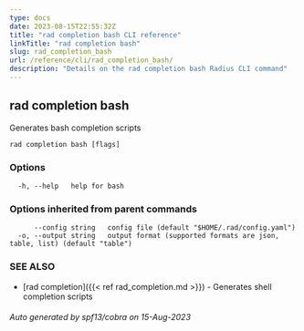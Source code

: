 ```yaml
---
type: docs
date: 2023-08-15T22:55:32Z
title: "rad completion bash CLI reference"
linkTitle: "rad completion bash"
slug: rad_completion_bash
url: /reference/cli/rad_completion_bash/
description: "Details on the rad completion bash Radius CLI command"
---
```

## rad completion bash

Generates bash completion scripts

```
rad completion bash [flags]
```

### Options

```
  -h, --help   help for bash
```

### Options inherited from parent commands

```
      --config string   config file (default "$HOME/.rad/config.yaml")
  -o, --output string   output format (supported formats are json, table, list) (default "table")
```

### SEE ALSO

* [rad completion]({{< ref rad_completion.md >}})	 - Generates shell completion scripts

###### Auto generated by spf13/cobra on 15-Aug-2023
